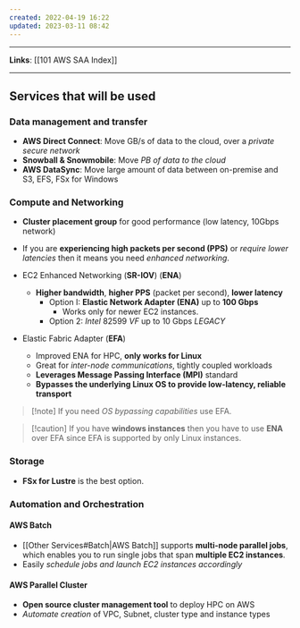 ```yaml
---
created: 2022-04-19 16:22
updated: 2023-03-11 08:42
---
```

---
**Links**: [[101 AWS SAA Index]]

---
## Services that will be used
### Data management and transfer
- **AWS Direct Connect**: Move GB/s of data to the cloud, over a *private secure network*
- **Snowball & Snowmobile**: Move *PB of data to the cloud*
- **AWS DataSync**: Move large amount of data between on-premise and S3, EFS, FSx for Windows

### Compute and Networking
- **Cluster placement group** for good performance (low latency, 10Gbps network)
- If you are **experiencing high packets per second (PPS)** or *require lower latencies* then it means you need *enhanced networking*.

- EC2 Enhanced Networking (**SR-IOV**) (**ENA**)
    - **Higher bandwidth**, **higher PPS** (packet per second), **lower latency**
        - Option I: **Elastic Network Adapter (ENA)** up to **100 Gbps**
	        - Works only for newer EC2 instances.
        - Option 2: *Intel* 82599 *VF* up to 10 Gbps *LEGACY*
		
-   Elastic Fabric Adapter (**EFA**)
    - Improved ENA for HPC, **only works for Linux**
    - Great for *inter-node communications*, tightly coupled workloads
    - **Leverages Message Passing Interface (MPI)** standard
    - **Bypasses the underlying Linux OS to provide low-latency, reliable transport**

> [!note] If you need *OS bypassing capabilities* use EFA.

> [!caution] If you have **windows instances** then you have to use **ENA** over EFA since EFA is supported by only Linux instances.

### Storage 
- **FSx for Lustre** is the best option.

### Automation and Orchestration
#### AWS Batch
- [[Other Services#Batch|AWS Batch]] supports **multi-node parallel jobs**, which enables you to run single jobs that span **multiple EC2 instances**.
- Easily *schedule jobs and launch EC2 instances accordingly*

#### AWS Parallel Cluster
- **Open source cluster management tool** to deploy HPC on AWS
- *Automate creation* of VPC, Subnet, cluster type and instance types